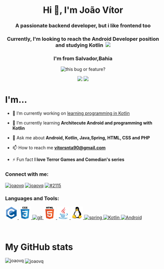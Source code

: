 <h1 align="center">Hi 👋, I'm João Vítor</h1>
<h3 align="center">A passionate backend developer, but i like frontend too</h3>
<h3 align="center">Currently, I'm looking to reach the Android Developer position and studying Kotlin&nbsp
  <a target="_blank" href="https://www.android.com/intl/pt-BR_br/">
  <img src="https://cdn-icons-png.flaticon.com/512/226/226770.png" style="width:20px"/>
  </a>
</h3>
<h3 align="center"> I'm from Salvador,Bahia</h3>

<p align="center"><img src="https://us.123rf.com/450wm/alexpokusay/alexpokusay1511/alexpokusay151100078/47837011-coder-programmer-developer-at-work-comic-book-pop-art-retro-style-vector-illustration-software-engin.jpg" alt="this bug or feature?"/><p/>

<p align="center">
<a href="https://github.com/joaovq/"><img src="https://img.shields.io/badge/-Github-000?style=flat-square&logo=Github&logoColor=white&link=https://github.com/fagnerpsantos"/></a>
<a href="https://www.linkedin.com/in/joaovitorqueiroz"><img src="https://img.shields.io/badge/-LinkedIn-blue?style=flat-square&logo=Linkedin&logoColor=white&link=https://www.linkedin.com/in/fagnerpsantos/"/></a>
</p>

# I'm...

- 🔭 I’m currently working on [learning programming in Kotlin](https://github.com/joaovq/QuizAppUdemy.git)

- 🌱 I’m currently learning **Architecute Android and programming with Kotlin**

- 💬 Ask me about **Android, Kotlin, Java,Spring, HTML, CSS and PHP**

- 📫 How to reach me **vitorsnta90@gmail.com**

- ⚡ Fun fact **I love Terror Games and Comedian's series**

<h3 align="left">Connect with me:</h3>
<p align="left">
  <a href="https://dev.to/joaovq" target="blank"><img align="center" src="https://raw.githubusercontent.com/rahuldkjain/github-profile-readme-generator/master/src/images/icons/Social/devto.svg" alt="joaovq" height="30" width="40" /></a>
<a href="https://www.hackerrank.com/joaovq" target="blank"><img align="center" src="https://raw.githubusercontent.com/rahuldkjain/github-profile-readme-generator/master/src/images/icons/Social/hackerrank.svg" alt="joaovq" height="30" width="40" /></a>
<a href="https://discord.gg/#2115" target="blank"><img align="center" src="https://raw.githubusercontent.com/rahuldkjain/github-profile-readme-generator/master/src/images/icons/Social/discord.svg" alt="#2115" height="40" width="40" /></a>
</p>

<h3 align="left">Languages and Tools:</h3>
<p align="left"> 
  <a href="https://www.cprogramming.com/" target="_blank" rel="noreferrer"> <img src="https://raw.githubusercontent.com/devicons/devicon/master/icons/c/c-original.svg" alt="c" width="40" height="40"/> 
  </a> 
  <a href="https://www.w3schools.com/css/" target="_blank" rel="noreferrer"> <img src="https://raw.githubusercontent.com/devicons/devicon/master/icons/css3/css3-original-wordmark.svg" alt="css3" width="40" height="40"/> 
  </a> 
  <a href="https://git-scm.com/" target="_blank" rel="noreferrer"> <img src="https://www.vectorlogo.zone/logos/git-scm/git-scm-icon.svg" alt="git" width="40" height="40"/> 
  </a> 
  <a href="https://www.w3.org/html/" target="_blank" rel="noreferrer"> <img src="https://raw.githubusercontent.com/devicons/devicon/master/icons/html5/html5-original-wordmark.svg" alt="html5" width="40" height="40"/> 
  </a> 
  <a href="https://www.java.com" target="_blank" rel="noreferrer"> <img src="https://raw.githubusercontent.com/devicons/devicon/master/icons/java/java-original.svg" alt="java" width="40" height="40"/> 
  </a> 
  <a href="https://www.linux.org/" target="_blank" rel="noreferrer"> 
    <img src="https://raw.githubusercontent.com/devicons/devicon/master/icons/linux/linux-original.svg" alt="linux" width="40" height="40"/> 
  </a> 
  <a href="https://spring.io/" target="_blank" rel="noreferrer"> <img src="https://www.vectorlogo.zone/logos/springio/springio-icon.svg" alt="spring" width="40" height="40"/> 
  </a> 
  <a href="https://kotlinlang.org/" target="_blank" rel="noreferrer"> <img src="https://img.icons8.com/color/480/kotlin.png" alt="Kotlin" width="40" height="40"/> 
  </a> 
  <a href="https://www.android.com/intl/pt-BR_br/" target="_blank" rel="noreferrer"> <img src="https://lh3.googleusercontent.com/GTmuiIZrppouc6hhdWiocybtRx1Tpbl52eYw4l-nAqHtHd4BpSMEqe-vGv7ZFiaHhG_l4v2m5Fdhapxw9aFLf28ErztHEv5WYIz5fA" alt="Android" width="40" height="40"/> 
  </a> 
</p>

<br>

# My GitHub stats

<p><img align="left" src="https://github-readme-stats.vercel.app/api/top-langs?username=joaovq&show_icons=true&locale=en&layout=compact" alt="joaovq" /></p>

<p>&nbsp;<img align="center" src="https://github-readme-stats.vercel.app/api?username=joaovq&show_icons=true&locale=en" alt="joaovq" width="400px"/></p>

<!---
joaovq/joaovq is a ✨ special ✨ repository because its `README.md` (this file) appears on your GitHub profile.
You can click the Preview link to take a look at your changes.
--->
